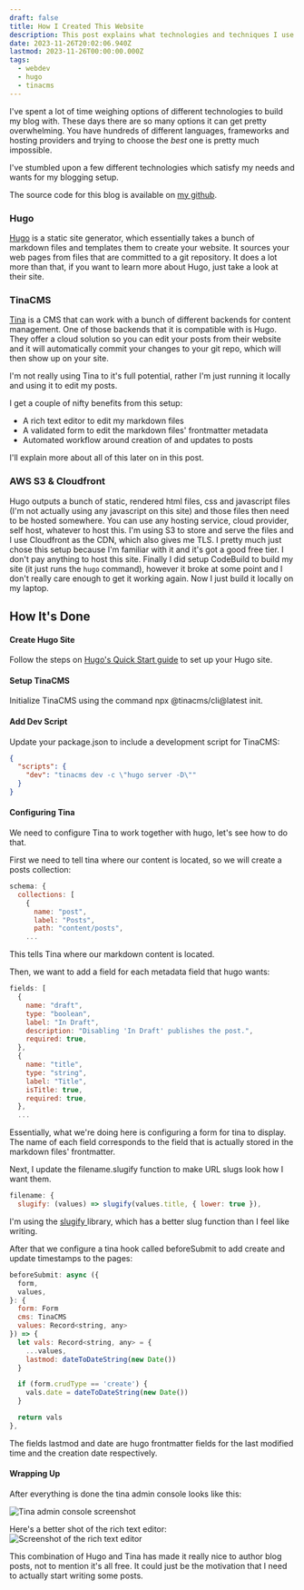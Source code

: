 ```yaml
---
draft: false
title: How I Created This Website
description: This post explains what technologies and techniques I use to create my blog.
date: 2023-11-26T20:02:06.940Z
lastmod: 2023-11-26T00:00:00.000Z
tags:
  - webdev
  - hugo
  - tinacms
---
```


I've spent a lot of time weighing options of different technologies to build my blog with. These days there are so many options it can get pretty overwhelming. You have hundreds of different languages, frameworks and hosting providers and trying to choose the *best* one is pretty much impossible.

I've stumbled upon a few different technologies which satisfy my needs and wants for my blogging setup.

The source code for this blog is available on [my github](https://github.com/Blquinn/hugoblog).

### Hugo

[Hugo](https://gohugo.io/) is a static site generator, which essentially takes a bunch of markdown files and templates them to create your website. It sources your web pages from files that are committed to a git repository. It does a lot more than that, if you want to learn more about Hugo, just take a look at their site.

### TinaCMS

[Tina](https://tina.io/) is a CMS that can work with a bunch of different backends for content management. One of those backends that it is compatible with is Hugo. They offer a cloud solution so you can edit your posts from their website and it will automatically commit your changes to your git repo, which will then show up on your site.

I'm not really using Tina to it's full potential, rather I'm just running it locally and using it to edit my posts.

I get a couple of nifty benefits from this setup:

* A rich text editor to edit my markdown files
* A validated form to edit the markdown files' frontmatter metadata
* Automated workflow around creation of and updates to posts

I'll explain more about all of this later on in this post.

### AWS S3 & Cloudfront

Hugo outputs a bunch of static, rendered html files, css and javascript files (I'm not actually using any javascript on this site) and those files then need to be hosted somewhere. You can use any hosting service, cloud provider, self host, whatever to host this. I'm using S3 to store and serve the files and I use Cloudfront as the CDN, which also gives me TLS. I pretty much just chose this setup because I'm familiar with it and it's got a good free tier. I don't pay anything to host this site. Finally I did setup CodeBuild to build my site (it just runs the `hugo` command), however it broke at some point and I don't really care enough to get it working again. Now I just build it locally on my laptop.

## How It's Done

#### Create Hugo Site

Follow the steps on [Hugo's Quick Start guide](https://gohugo.io/getting-started/quick-start/) to set up your Hugo site.

#### Setup TinaCMS

Initialize TinaCMS using the command npx @tinacms/cli\@latest init.

#### Add Dev Script

Update your package.json to include a development script for TinaCMS:

```json
{
  "scripts": {
    "dev": "tinacms dev -c \"hugo server -D\""
  }
}
```

#### Configuring Tina

We need to configure Tina to work together with hugo, let's see how to do that.

First we need to tell tina where our content is located, so we will create a posts collection:

```javascript
schema: {
  collections: [
    {
      name: "post",
      label: "Posts",
      path: "content/posts",
    ...
```

This tells Tina where our markdown content is located.

Then, we want to add a field for each metadata field that hugo wants:

```javascript
fields: [
  {
    name: "draft",
    type: "boolean",
    label: "In Draft",
    description: "Disabling 'In Draft' publishes the post.",
    required: true,
  },
  {
    name: "title",
    type: "string",
    label: "Title",
    isTitle: true,
    required: true,
  },
  ...
```

Essentially, what we're doing here is configuring a form for tina to display. The name of each field corresponds to the field that is actually stored in the markdown files' frontmatter.

Next, I update the filename.slugify function to make URL slugs look how I want them.

```javascript
filename: {
  slugify: (values) => slugify(values.title, { lower: true }),
```

I'm using the [slugify ](https://www.npmjs.com/package/slugify)library, which has a better slug function than I feel like writing.

After that we configure a tina hook called beforeSubmit to add create and update timestamps to the pages:

```javascript
beforeSubmit: async ({
  form,
  values,
}: {
  form: Form
  cms: TinaCMS
  values: Record<string, any>
}) => {
  let vals: Record<string, any> = {
    ...values,
    lastmod: dateToDateString(new Date())
  }

  if (form.crudType == 'create') {
    vals.date = dateToDateString(new Date())
  }

  return vals
},
```

The fields lastmod and date are hugo frontmatter fields for the last modified time and the creation date respectively.

#### Wrapping Up

After everything is done the tina admin console looks like this:

![Tina admin console screenshot](/tina-admin-console-screenshot.png "Tina admin console screenshot")

Here's a better shot of the rich text editor:![Screenshot of the rich text editor](/tina-admin-console-screenshot-2.png "Here's a better shot of the rich text editor")

This combination of Hugo and Tina has made it really nice to author blog posts, not to mention it's all free. It could just be the motivation that I need to actually start writing some posts.
